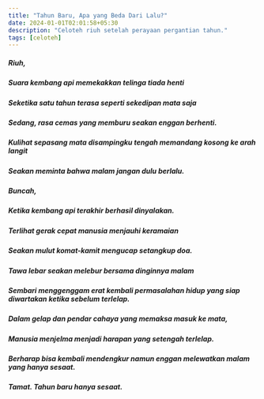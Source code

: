 ```yaml
---
title: "Tahun Baru, Apa yang Beda Dari Lalu?"
date: 2024-01-01T02:01:58+05:30
description: "Celoteh riuh setelah perayaan pergantian tahun."
tags: [celoteh]
---
```


##### Riuh,
##### Suara kembang api memekakkan telinga tiada henti
##### Seketika satu tahun terasa seperti sekedipan mata saja
##### Sedang, rasa cemas yang memburu seakan enggan berhenti.

##### Kulihat sepasang mata disampingku tengah memandang kosong ke arah langit
##### Seakan meminta bahwa malam jangan dulu berlalu.
##### Buncah,
##### Ketika kembang api terakhir berhasil dinyalakan.

##### Terlihat gerak cepat manusia menjauhi keramaian
##### Seakan mulut komat-kamit mengucap setangkup doa.
##### Tawa lebar seakan melebur bersama dinginnya malam
##### Sembari menggenggam erat kembali permasalahan hidup yang siap diwartakan ketika sebelum terlelap.

##### Dalam gelap dan pendar cahaya yang memaksa masuk ke mata,
##### Manusia menjelma menjadi harapan yang setengah terlelap.
##### Berharap bisa kembali mendengkur namun enggan melewatkan malam yang hanya sesaat.
##### Tamat. Tahun baru hanya sesaat.
